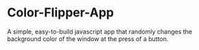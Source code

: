 # Color-Flipper-App
A simple, easy-to-build javascript app that randomly changes the background color of the window at the press of a button.

